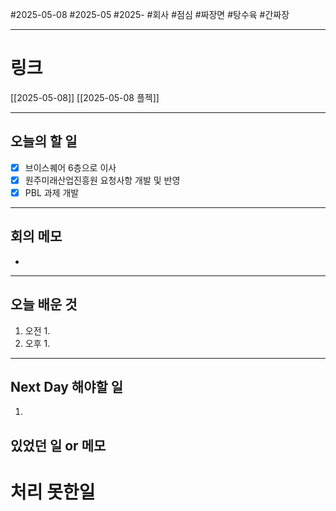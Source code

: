 #2025-05-08 #2025-05 #2025- 
#회사 #점심 #짜장면 #탕수육 #간짜장

------
# 링크 
[[2025-05-08]]
[[2025-05-08 플젝]]

---
## 오늘의 할 일
- [x] 브이스퀘어 6층으로 이사
- [x] 원주미래산업진흥원 요청사항 개발 및 반영
- [x] PBL 과제 개발 
---
## 회의 메모
- 
---
## 오늘 배운 것
1. 오전
    1. 
2. 오후
    1. 
---
## Next Day 해야할 일
1. 


## 있었던 일 or 메모


# 처리 못한일